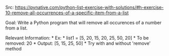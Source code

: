 Src: https://pynative.com/python-list-exercise-with-solutions/#h-exercise-10-remove-all-occurrences-of-a-specific-item-from-a-list

Goal: Write a Python program that will remove all occurences of a number from a list.

Relevant Information:
    * Ex:
        * list1 = [5, 20, 15, 20, 25, 50, 20]
        * To be removed: 20
        * Output: [5, 15, 25, 50]
    * Try with and without 'remove' method
